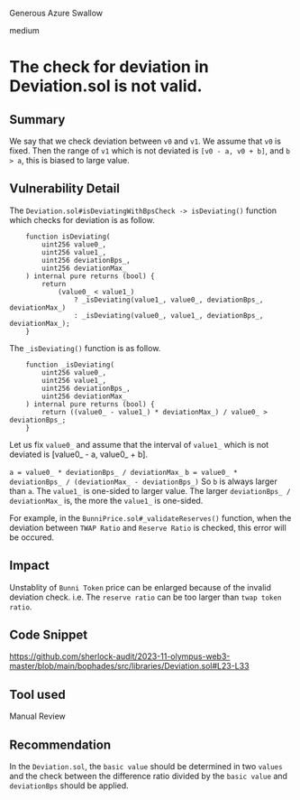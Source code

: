 Generous Azure Swallow

medium

# The check for deviation in Deviation.sol is not valid.

## Summary
We say that we check deviation between `v0` and `v1`. We assume that `v0` is fixed. Then the range of `v1` which is not deviated is `[v0 - a, v0 + b]`, and `b > a`, this is biased to large value.

## Vulnerability Detail
The `Deviation.sol#isDeviatingWithBpsCheck -> isDeviating()` function which checks for deviation is as follow.
```solidity
    function isDeviating(
        uint256 value0_,
        uint256 value1_,
        uint256 deviationBps_,
        uint256 deviationMax_
    ) internal pure returns (bool) {
        return
            (value0_ < value1_)
                ? _isDeviating(value1_, value0_, deviationBps_, deviationMax_)
                : _isDeviating(value0_, value1_, deviationBps_, deviationMax_);
    }
```

The `_isDeviating()` function is as follow.
```solidity
    function _isDeviating(
        uint256 value0_,
        uint256 value1_,
        uint256 deviationBps_,
        uint256 deviationMax_
    ) internal pure returns (bool) {
        return ((value0_ - value1_) * deviationMax_) / value0_ > deviationBps_;
    }
```

Let us fix `value0_` and assume that the interval of `value1_` which is not deviated is [value0_ - a, value0_ + b].

`a = value0_ * deviationBps_ / deviationMax_`
`b = value0_ * deviationBps_ / (deviationMax_ - deviationBps_)`
So `b` is always larger than `a`. The `value1_` is one-sided to larger value.
The larger `deviationBps_ / deviationMax_` is, the more the `value1_` is one-sided. 

For example, in the `BunniPrice.sol#_validateReserves()` function, when the deviation between `TWAP Ratio` and `Reserve Ratio` is checked, this error will be occured.

## Impact
Unstablity of `Bunni Token` price can be enlarged because of the invalid deviation check.
i.e. The `reserve ratio` can be too larger than `twap token ratio`.

## Code Snippet
https://github.com/sherlock-audit/2023-11-olympus-web3-master/blob/main/bophades/src/libraries/Deviation.sol#L23-L33

## Tool used

Manual Review

## Recommendation
In the `Deviation.sol`, the `basic value` should be determined in two `values` and the check between the difference ratio divided by the `basic value` and  `deviationBps` should be applied.
